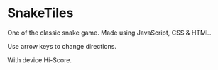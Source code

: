 # SnakeTiles
One of the classic snake game. 
Made using JavaScript, CSS & HTML.

Use arrow keys to change directions.

With device Hi-Score.
